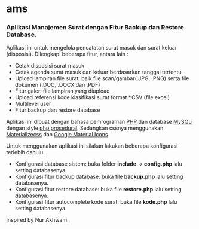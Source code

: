# ams

<h3>Aplikasi Manajemen Surat dengan Fitur Backup dan Restore Database.</h3>

Aplikasi ini untuk mengelola pencatatan surat masuk dan surat keluar (disposisi). Dilengkapi beberapa fitur, antara lain :

- Cetak disposisi surat masuk
- Cetak agenda surat masuk dan keluar berdasarkan tanggal tertentu
- Upload lampiran file surat, baik file scan/gambar(.JPG, .PNG) serta file dokumen (.DOC, .DOCX dan .PDF)
- Fitur galeri file lampiran yang diupload
- Upload referensi kode klasifikasi surat format *.CSV (file excel)
- Multilevel user
- Fitur backup dan restore database

Aplikasi ini dibuat dengan bahasa pemrograman <a href="http://php.net/" target="_blank">PHP</a> dan database <a href="https://en.wikipedia.org/wiki/MySQLi" target="_blank">MySQLi</a> dengan style <a href="https://en.wikipedia.org/wiki/Procedural_programming" target="_blank">php prosedural</a>. Sedangkan cssnya menggunakan <a href="http://materializecss.com/" target="_blank">Materializecss</a> dan <a href="https://www.google.com/design/icons/" target="_blank">Google Material Icons</a>.

Untuk menggunakan aplikasi ini silakan lakukan beberapa konfigurasi terlebih dahulu.

- Konfigurasi database sistem: buka folder <b>include</b> -> <b>config.php</b> lalu setting databasenya.
- Konfigurasi fitur backup database: buka file <b>backup.php</b> lalu setting databasenya.
- Konfigurasi fitur restore database: buka file <b>restore.php</b> lalu setting databasenya.
- Konfigurasi fitur autocomplete kode surat: buka file <b>kode.php</b> lalu setting databasenya.

Inspired by Nur Akhwam.
